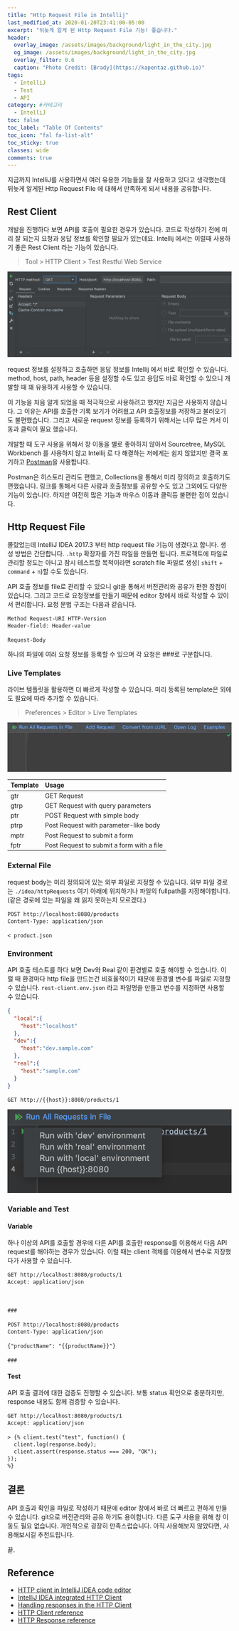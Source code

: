 ```yaml
---
title: "Http Request File in Intellij"
last_modified_at: 2020-01-20T23:41:00-05:00
excerpt: "뒤늦게 알게 된 Http Request File 기능! 좋습니다."
header:
  overlay_image: /assets/images/background/light_in_the_city.jpg
  og_image: /assets/images/background/light_in_the_city.jpg
  overlay_filter: 0.6
  caption: "Photo Credit: [Brady](https://kapentaz.github.io)"
tags:
  - IntelliJ
  - Test
  - API
category: #카테고리
  - IntelliJ
toc: false
toc_label: "Table Of Contents"
toc_icon: "fal fa-list-alt"
toc_sticky: true
classes: wide
comments: true
---
```



지금까지 IntelliJ를 사용하면서 여러 유용한 기능들을 잘 사용하고 있다고 생각했는데 뒤늦게 알게된 Http Request File 에 대해서 만족하게 되서 내용을 공유합니다.

## Rest Client

개발을 진행하다 보면 API를 호출이 필요한 경우가 있습니다. 코드로 작성하기 전에 미리 잘 되는지 요청과 응답 정보를 확인할 필요가 있는데요. Intellij 에서는 이럴때 사용하기 좋은 Rest Client 라는 기능이 있습니다.

> Tool > HTTP Client > Test Restful Web Service

![Rest Client](https://raw.githubusercontent.com/kapentaz/kapentaz.github.io/master/assets/images/post/2020/http_client.png)

request 정보를 설정하고 호출하면 응답 정보를 Intellij 에서 바로 확인할 수 있습니다. method, host, path, header 등을 설정할 수도 있고 응답도 바로 확인할 수 있으니 개발할 때 꽤 유용하게 사용할 수 있습니다.

이 기능을 처음 알게 되었을 때 적극적으로 사용하려고 했지만 지금은 사용하지 않습니다. 그 이유는 API를 호출한 기록 보기가 어려웠고 API 호출정보를 저장하고 불러오기도 불편했습니다. 그리고 새로운 request 정보를 등록하기 위해서는 너무 많은 커서 이동과 클릭이 필요 했습니다.

개발할 때 도구 사용을 위해서 창 이동을 별로 좋아하지 않아서 Sourcetree, MySQL Workbench 를 사용하지 않고 Intellij 로 다 해결하는 저에게는 쉽지 않았지만 결국 포기하고 [Postman](https://www.getpostman.com/)을 사용합니다.

Postman은 히스토리 관리도 편했고, Collections을 통해서 미리 정의하고 호출하기도 편했습니다. 링크를 통해서 다른 사람과 호출정보를 공유할 수도 있고 그외에도 다양한 기능이 있습니다. 하지만 여전히 많은 기능과 마우스 이동과 클릭등 불편한 점이 있습니다.

## Http Request File

몰랐었는데 IntelliJ IDEA 2017.3 부터 http request file 기능이 생겼다고 합니다. 생성 방법은 간단합니다.  `.http` 확장자를 가진 파일을 만들면 됩니다. 프로젝트에 파일로 관리할 정도는 아니고 잠시 테스트할 목적이라면 scratch file 파일로 생성( `shift` + `command` + `n`)할 수도 있습니다.

API 호출 정보를 file로 관리할 수 있으니 git을 통해서 버전관리와 공유가 편한 장점이 있습니다. 그리고 코드로 요청정보를 만들기 때문에 editor 창에서 바로 작성할 수 있이서 편리합니다. 요청 문법 구조는 다음과 같습니다.

```
Method Request-URI HTTP-Version
Header-field: Header-value

Request-Body
```

하나의 파일에 여러 요청 정보를 등록할 수 있으며 각 요청은 ###로 구분합니다.

### Live Templates

라이브 템플릿을 활용하면 더 빠르게 작성할 수 있습니다. 미리 등록된 template은 외에도 필요에 따라 추가할 수 있습니다.

> Preferences > Editor > Live Templates

![live template](https://raw.githubusercontent.com/kapentaz/kapentaz.github.io/master/assets/images/post/2020/http_request_file_live_template.gif)

| Template | Usage                                     |
| :------- | :---------------------------------------- |
| gtr      | GET Request                               |
| gtrp     | GET Request with query parameters         |
| ptr      | POST Request with simple body             |
| ptrp     | Post Request with parameter-like body     |
| mptr     | Post Request to submit a form             |
| fptr     | Post Request to submit a form with a file |

### External File

request body는 미리 정의되어 있는 외부 파일로 지정할 수 있습니다. 외부 파일 경로는 `./idea/httpRequests` 여기 아래에 위치하기나 파일의 fullpath를 지정해야합니다. (같은 경로에 있는 파일을 왜 읽지 못하는지 모르겠다.)

```http
POST http://localhost:8080/products
Content-Type: application/json

< product.json
```

### Environment

API 호출 테스트를 하다 보면 Dev와 Real 같이 환경별로 호출 해야할 수 있습니다. 이럴 때 환경마다 http file을 만드는건 비효율적이기 때문에 환경별 변수를 파일로 지정할 수 있습니다. `rest-client.env.json` 라고 파일명을 만들고 변수를 지정하면 사용할 수 있습니다.

```json
{
  "local":{
    "host":"localhost"
  },
  "dev":{
    "host":"dev.sample.com"
  },
  "real":{
    "host":"sample.com"
  }
}
```

```http
GET http://{{host}}:8080/products/1
```

![http request file env](https://raw.githubusercontent.com/kapentaz/kapentaz.github.io/master/assets/images/post/2020/http_request_file_env.png)

### Variable and Test

#### Variable

하나 이상의 API를 호출할 경우에 다른 API를 호출한 response를 이용해서 다음 API request를 해야하는 경우가 있습니다. 이럴 때는 client 객체를 이용해서 변수로 저장했다가 사용할 수 있습니다.
```http
GET http://localhost:8080/products/1
Accept: application/json



###

POST http://localhost:8080/products
Content-Type: application/json

{"productName": "{{productName}}"}

###
```

#### Test
API  호출 결과에 대한  검증도 진행할 수 있습니다.  보통 status 확인으로 충분하지만, response 내용도 함께 검증할 수 있습니다.

```http
GET http://localhost:8080/products/1
Accept: application/json

> {% client.test("test", function() {
  client.log(response.body);
  client.assert(response.status === 200, "OK");
});
%}
```

## 결론
API 호출과 확인을 파일로 작성하기 때문에 editor 창에서 바로 더 빠르고 편하게 만들 수 있습니다. git으로 버전관리와 공유 하기도 용이합니다. 다른 도구 사용을 위해 창 이동도 필요 없습니다. 개인적으로 굉장히 만족스럽습니다. 아직 사용해보지 않았다면, 사용해보시길 추천드립니다.

끝.

## Reference

- [HTTP client in IntelliJ IDEA code editor](https://www.jetbrains.com/help/idea/http-client-in-product-code-editor.html)
- [IntelliJ IDEA integrated HTTP Client](https://www.vojtechruzicka.com/intellij-idea-tips-tricks-testing-restful-web-services/)
- [Handling responses in the HTTP Client](https://blog.jetbrains.com/phpstorm/2018/04/handling-reponses-in-the-http-client/)
- [HTTP Client reference](https://www.jetbrains.com/help/idea/http-client-reference.html)
- [HTTP Response reference](https://www.jetbrains.com/help/idea/http-response-reference.html)